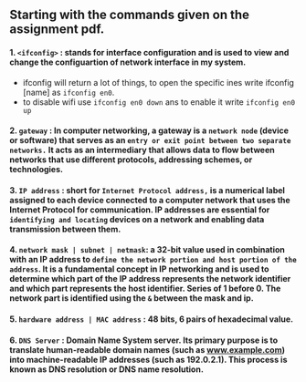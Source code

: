 ## Starting with the commands given on the assignment pdf.

#### 1. `<ifconfig>` : stands for interface configuration and is used to view and change the configuartion of network interface in my system. 
- ifconfig will return a lot of things, to open the specific ines write ifconfig [name] as `ifconfig en0`.
- to disable wifi use `ifconfig en0 down` ans to enable it write `ifconfig en0 up`



#### 2. `gateway` : In computer networking, a gateway is a `network node` (device or software) that serves as an `entry or exit point between two separate networks.` It acts as an intermediary that allows data to flow between networks that use different protocols, addressing schemes, or technologies. 

#### 3. `IP address` : short for `Internet Protocol address,` is a numerical label assigned to each device connected to a computer network that uses the Internet Protocol for communication. IP addresses are essential for `identifying and locating` devices on a network and enabling data transmission between them.

#### 4. `network mask | subnet | netmask`: a 32-bit value used in combination with an IP address to `define the network portion and host portion of the address`. It is a fundamental concept in IP networking and is used to determine which part of the IP address represents the network identifier and which part represents the host identifier. Series of 1 before 0. The network part is identified using the `&` between the mask and ip.


#### 5. `hardware address | MAC address` : 48 bits, 6 pairs of hexadecimal value.


#### 6. `DNS Server` : Domain Name System server.  Its primary purpose is to translate human-readable domain names (such as www.example.com) into machine-readable IP addresses (such as 192.0.2.1). This process is known as DNS resolution or DNS name resolution.
